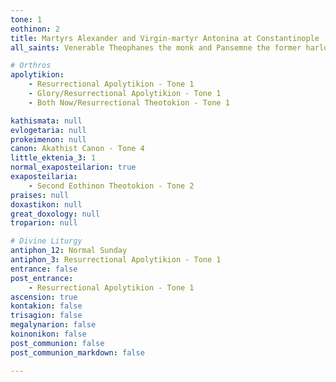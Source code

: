 ```yaml
---
tone: 1
eothinon: 2
title: Martyrs Alexander and Virgin-martyr Antonina at Constantinople
all_saints: Venerable Theophanes the monk and Pansemne the former harlot of Antioch; John the wonderworker, metropolitan of Tobolsk and all Siberia

# Orthros
apolytikion:
    - Resurrectional Apolytikion - Tone 1
    - Glory/Resurrectional Apolytikion - Tone 1
    - Both Now/Resurrectional Theotokion - Tone 1

kathismata: null
evlogetaria: null
prokeimenon: null
canon: Akathist Canon - Tone 4
little_ektenia_3: 1
normal_exaposteilarion: true
exaposteilaria:
    - Second Eothinon Theotokion - Tone 2
praises: null
doxastikon: null
great_doxology: null
troparion: null

# Divine Liturgy
antiphon_12: Normal Sunday
antiphon_3: Resurrectional Apolytikion - Tone 1
entrance: false
post_entrance:
    - Resurrectional Apolytikion - Tone 1
ascension: true
kontakion: false
trisagion: false
megalynarion: false
koinonikon: false
post_communion: false
post_communion_markdown: false

---
```


